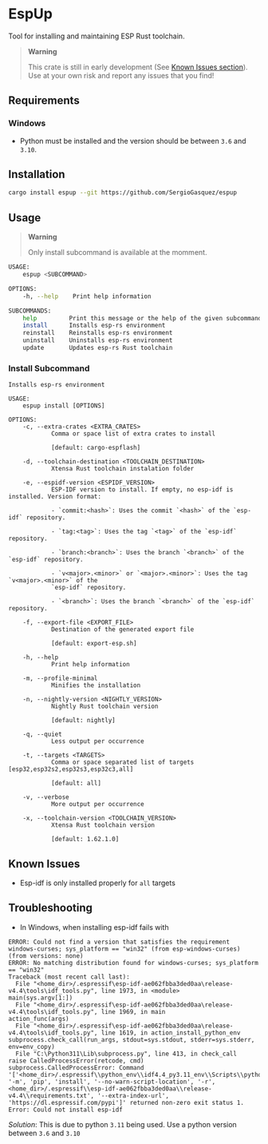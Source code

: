 # EspUp
Tool for installing and maintaining ESP Rust toolchain.
> **Warning**
>
>  This crate is still in early development (See [Known Issues section](#known-issues)). Use at your own risk and report any issues that you find!

## Requirements
### Windows
- Python must be installed and the version should be between `3.6` and `3.10`.

## Installation
```sh
cargo install espup --git https://github.com/SergioGasquez/espup
```
## Usage
> **Warning**
>
>  Only install subcommand is available at the momment.
```sh
USAGE:
    espup <SUBCOMMAND>

OPTIONS:
    -h, --help    Print help information

SUBCOMMANDS:
    help         Print this message or the help of the given subcommand(s)
    install      Installs esp-rs environment
    reinstall    Reinstalls esp-rs environment
    uninstall    Uninstalls esp-rs environment
    update       Updates esp-rs Rust toolchain
```
### Install Subcommand
```sg
Installs esp-rs environment

USAGE:
    espup install [OPTIONS]

OPTIONS:
    -c, --extra-crates <EXTRA_CRATES>
            Comma or space list of extra crates to install

            [default: cargo-espflash]

    -d, --toolchain-destination <TOOLCHAIN_DESTINATION>
            Xtensa Rust toolchain instalation folder

    -e, --espidf-version <ESPIDF_VERSION>
            ESP-IDF version to install. If empty, no esp-idf is installed. Version format:

            - `commit:<hash>`: Uses the commit `<hash>` of the `esp-idf` repository.

            - `tag:<tag>`: Uses the tag `<tag>` of the `esp-idf` repository.

            - `branch:<branch>`: Uses the branch `<branch>` of the `esp-idf` repository.

            - `v<major>.<minor>` or `<major>.<minor>`: Uses the tag `v<major>.<minor>` of the
            `esp-idf` repository.

            - `<branch>`: Uses the branch `<branch>` of the `esp-idf` repository.

    -f, --export-file <EXPORT_FILE>
            Destination of the generated export file

            [default: export-esp.sh]

    -h, --help
            Print help information

    -m, --profile-minimal
            Minifies the installation

    -n, --nightly-version <NIGHTLY_VERSION>
            Nightly Rust toolchain version

            [default: nightly]

    -q, --quiet
            Less output per occurrence

    -t, --targets <TARGETS>
            Comma or space separated list of targets [esp32,esp32s2,esp32s3,esp32c3,all]

            [default: all]

    -v, --verbose
            More output per occurrence

    -x, --toolchain-version <TOOLCHAIN_VERSION>
            Xtensa Rust toolchain version

            [default: 1.62.1.0]
```
## Known Issues
 - Esp-idf is only installed properly for `all` targets

## Troubleshooting
- In Windows, when installing esp-idf fails with
```
ERROR: Could not find a version that satisfies the requirement windows-curses; sys_platform == "win32" (from esp-windows-curses) (from versions: none)
ERROR: No matching distribution found for windows-curses; sys_platform == "win32"
Traceback (most recent call last):
  File "<home_dir>/.espressif\esp-idf-ae062fbba3ded0aa\release-v4.4\tools\idf_tools.py", line 1973, in <module>
main(sys.argv[1:])
  File "<home_dir>/.espressif\esp-idf-ae062fbba3ded0aa\release-v4.4\tools\idf_tools.py", line 1969, in main
action_func(args)
  File "<home_dir>/.espressif\esp-idf-ae062fbba3ded0aa\release-v4.4\tools\idf_tools.py", line 1619, in action_install_python_env
subprocess.check_call(run_args, stdout=sys.stdout, stderr=sys.stderr, env=env_copy)
  File "C:\Python311\Lib\subprocess.py", line 413, in check_call
raise CalledProcessError(retcode, cmd)
subprocess.CalledProcessError: Command '['<home_dir>/.espressif\\python_env\\idf4.4_py3.11_env\\Scripts\\python.exe', '-m', 'pip', 'install', '--no-warn-script-location', '-r', <home_dir>/.espressif\\esp-idf-ae062fbba3ded0aa\\release-v4.4\\requirements.txt', '--extra-index-url', 'https://dl.espressif.com/pypi']' returned non-zero exit status 1.
Error: Could not install esp-idf
```
*_Solution_*: This is due to python `3.11` being used. Use a python version between `3.6` and `3.10`
